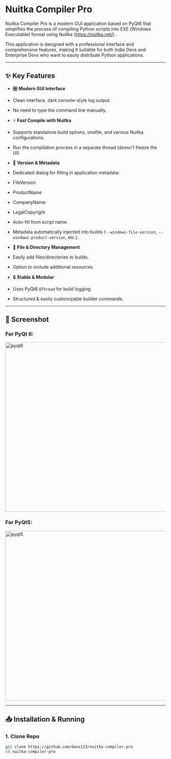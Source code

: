 # Nuitka Compiler Pro

Nuitka Compiler Pro is a modern GUI application based on PyQt6 that simplifies the process of compiling Python scripts into EXE (Windows Executable) format using Nuitka (https://nuitka.net/).

This application is designed with a professional interface and comprehensive features, making it suitable for both Indie Devs and Enterprise Devs who want to easily distribute Python applications.

---

## ✨ Key Features

- 🎛️ **Modern GUI Interface**
- Clean interface, dark console-style log output.
- No need to type the command line manually.

- ⚡ **Fast Compile with Nuitka**
- Supports standalone build options, onefile, and various Nuitka configurations.
- Run the compilation process in a separate thread (doesn't freeze the UI).

- 📝 **Version & Metadata**
- Dedicated dialog for filling in application metadata:
- FileVersion
- ProductName
- CompanyName
- LegalCopyright
- Auto-fill from script name.
- Metadata automatically injected into builds (`--windows-file-version`, `--windows-product-version`, etc.).

- 📂 **File & Directory Management**
- Easily add files/directories to builds.
- Option to include additional resources.

- 🔒 **Stable & Modular**
- Uses PyQt6 `QThread` for build logging.
- Structured & easily customizable builder commands.

---

## 📸 Screenshot
### For PyQt 6:
<img width="601" height="532" alt="pyqt6" src="https://github.com/user-attachments/assets/7ef1271d-3af9-48d9-9337-06c6deeeaaba" />

### For PyQt5:
<img width="603" height="533" alt="pyqt5" src="https://github.com/user-attachments/assets/86a00775-4052-45a1-8e5c-c20cf3777e19" />

---

## 📥 Installation & Running

### 1. Clone Repo
```bash
git clone https://github.com/danx123/nuitka-compiler-pro
cd nuitka-compiler-pro
